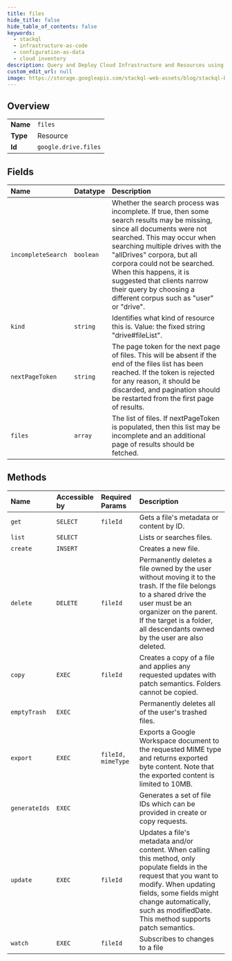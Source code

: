 ```yaml
---
title: files
hide_title: false
hide_table_of_contents: false
keywords:
  - stackql
  - infrastructure-as-code
  - configuration-as-data
  - cloud inventory
description: Query and Deploy Cloud Infrastructure and Resources using SQL
custom_edit_url: null
image: https://storage.googleapis.com/stackql-web-assets/blog/stackql-blog-post-featured-image.png
---
```

  
    

## Overview
<table><tbody>
<tr><td><b>Name</b></td><td><code>files</code></td></tr>
<tr><td><b>Type</b></td><td>Resource</td></tr>
<tr><td><b>Id</b></td><td><code>google.drive.files</code></td></tr>
</tbody></table>

## Fields
| Name | Datatype | Description |
|:-----|:---------|:------------|
| `incompleteSearch` | `boolean` | Whether the search process was incomplete. If true, then some search results may be missing, since all documents were not searched. This may occur when searching multiple drives with the "allDrives" corpora, but all corpora could not be searched. When this happens, it is suggested that clients narrow their query by choosing a different corpus such as "user" or "drive". |
| `kind` | `string` | Identifies what kind of resource this is. Value: the fixed string "drive#fileList". |
| `nextPageToken` | `string` | The page token for the next page of files. This will be absent if the end of the files list has been reached. If the token is rejected for any reason, it should be discarded, and pagination should be restarted from the first page of results. |
| `files` | `array` | The list of files. If nextPageToken is populated, then this list may be incomplete and an additional page of results should be fetched. |
## Methods
| Name | Accessible by | Required Params | Description |
|:-----|:--------------|:----------------|:------------|
| `get` | `SELECT` | `fileId` | Gets a file's metadata or content by ID. |
| `list` | `SELECT` |  | Lists or searches files. |
| `create` | `INSERT` |  | Creates a new file. |
| `delete` | `DELETE` | `fileId` | Permanently deletes a file owned by the user without moving it to the trash. If the file belongs to a shared drive the user must be an organizer on the parent. If the target is a folder, all descendants owned by the user are also deleted. |
| `copy` | `EXEC` | `fileId` | Creates a copy of a file and applies any requested updates with patch semantics. Folders cannot be copied. |
| `emptyTrash` | `EXEC` |  | Permanently deletes all of the user's trashed files. |
| `export` | `EXEC` | `fileId, mimeType` | Exports a Google Workspace document to the requested MIME type and returns exported byte content. Note that the exported content is limited to 10MB. |
| `generateIds` | `EXEC` |  | Generates a set of file IDs which can be provided in create or copy requests. |
| `update` | `EXEC` | `fileId` | Updates a file's metadata and/or content. When calling this method, only populate fields in the request that you want to modify. When updating fields, some fields might change automatically, such as modifiedDate. This method supports patch semantics. |
| `watch` | `EXEC` | `fileId` | Subscribes to changes to a file |
